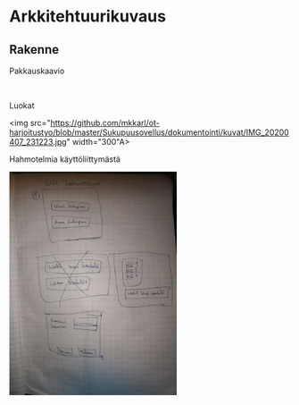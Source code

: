 # Arkkitehtuurikuvaus

## Rakenne

Pakkauskaavio

<img scr="https://github.com/mkkarl/ot-harjoitustyo/blob/master/Sukupuusovellus/dokumentointi/kuvat/IMG_20200407_231212.jpg" width="300">

Luokat

<img src="https://github.com/mkkarl/ot-harjoitustyo/blob/master/Sukupuusovellus/dokumentointi/kuvat/IMG_20200407_231223.jpg" width="300"A>

Hahmotelmia käyttöliittymästä

<img src="https://github.com/mkkarl/ot-harjoitustyo/blob/master/Sukupuusovellus/dokumentointi/kuvat/IMG_20200407_231140.jpg" width="300">
